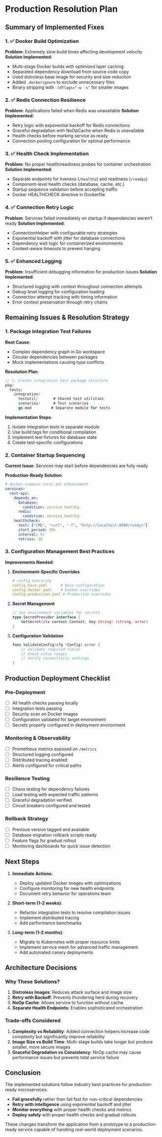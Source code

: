 # Production Resolution Plan

## Summary of Implemented Fixes

### 1. ✅ Docker Build Optimization
**Problem**: Extremely slow build times affecting development velocity
**Solution Implemented**:
- Multi-stage Docker builds with optimized layer caching
- Separated dependency download from source code copy
- Used distroless base image for security and size reduction
- Added `.dockerignore` to exclude unnecessary files
- Binary stripping with `-ldflags="-w -s"` for smaller images

### 2. ✅ Redis Connection Resilience
**Problem**: Applications failed when Redis was unavailable
**Solution Implemented**:
- Retry logic with exponential backoff for Redis connections
- Graceful degradation with NoOpCache when Redis is unavailable
- Health checks before marking service as ready
- Connection pooling configuration for optimal performance

### 3. ✅ Health Check Implementation
**Problem**: No proper health/readiness probes for container orchestration
**Solution Implemented**:
- Separate endpoints for liveness (`/healthz`) and readiness (`/readyz`)
- Component-level health checks (database, cache, etc.)
- Startup sequence validation before accepting traffic
- Docker HEALTHCHECK directive in Dockerfile

### 4. ✅ Connection Retry Logic
**Problem**: Services failed immediately on startup if dependencies weren't ready
**Solution Implemented**:
- ConnectionHelper with configurable retry strategies
- Exponential backoff with jitter for database connections
- Dependency wait logic for containerized environments
- Context-aware timeouts to prevent hanging

### 5. ✅ Enhanced Logging
**Problem**: Insufficient debugging information for production issues
**Solution Implemented**:
- Structured logging with context throughout connection attempts
- Debug-level logging for configuration loading
- Connection attempt tracking with timing information
- Error context preservation through retry chains

## Remaining Issues & Resolution Strategy

### 1. Package Integration Test Failures

**Root Cause**: 
- Complex dependency graph in Go workspace
- Circular dependencies between packages
- Mock implementations causing type conflicts

**Resolution Plan**:
```go
// 1. Create integration test package structure
pkg/
  tests/
    integration/
      testutil/       # Shared test utilities
      scenarios/      # Test scenarios
      go.mod         # Separate module for tests
```

**Implementation Steps**:
1. Isolate integration tests in separate module
2. Use build tags for conditional compilation
3. Implement test fixtures for database state
4. Create test-specific configurations

### 2. Container Startup Sequencing

**Current Issue**: Services may start before dependencies are fully ready

**Production-Ready Solution**:
```yaml
# docker-compose.local.yml enhancement
services:
  rest-api:
    depends_on:
      database:
        condition: service_healthy
      redis:
        condition: service_healthy
    healthcheck:
      test: ["CMD", "curl", "-f", "http://localhost:8080/readyz"]
      start_period: 30s
      interval: 5s
      retries: 10
```

### 3. Configuration Management Best Practices

**Improvements Needed**:
1. **Environment-Specific Overrides**
   ```yaml
   # config hierarchy
   config.base.yaml      # Base configuration
   config.docker.yaml    # Docker overrides
   config.production.yaml # Production overrides
   ```

2. **Secret Management**
   ```go
   // Use environment variables for secrets
   type SecretProvider interface {
       GetSecret(ctx context.Context, key string) (string, error)
   }
   ```

3. **Configuration Validation**
   ```go
   func ValidateConfig(cfg *Config) error {
       // Validate required fields
       // Check value ranges
       // Verify connectivity settings
   }
   ```

## Production Deployment Checklist

### Pre-Deployment
- [ ] All health checks passing locally
- [ ] Integration tests passing
- [ ] Security scan on Docker images
- [ ] Configuration validated for target environment
- [ ] Secrets properly configured in deployment environment

### Monitoring & Observability
- [ ] Prometheus metrics exposed on `/metrics`
- [ ] Structured logging configured
- [ ] Distributed tracing enabled
- [ ] Alerts configured for critical paths

### Resilience Testing
- [ ] Chaos testing for dependency failures
- [ ] Load testing with expected traffic patterns
- [ ] Graceful degradation verified
- [ ] Circuit breakers configured and tested

### Rollback Strategy
- [ ] Previous version tagged and available
- [ ] Database migration rollback scripts ready
- [ ] Feature flags for gradual rollout
- [ ] Monitoring dashboards for quick issue detection

## Next Steps

1. **Immediate Actions**:
   - Deploy updated Docker images with optimizations
   - Configure monitoring for new health endpoints
   - Document retry behavior for operations team

2. **Short-term (1-2 weeks)**:
   - Refactor integration tests to resolve compilation issues
   - Implement distributed tracing
   - Add performance benchmarks

3. **Long-term (1-2 months)**:
   - Migrate to Kubernetes with proper resource limits
   - Implement service mesh for advanced traffic management
   - Add automated canary deployments

## Architecture Decisions

### Why These Solutions?

1. **Distroless Images**: Reduces attack surface and image size
2. **Retry with Backoff**: Prevents thundering herd during recovery
3. **NoOp Cache**: Allows service to function without cache
4. **Separate Health Endpoints**: Enables sophisticated orchestration

### Trade-offs Considered

1. **Complexity vs Reliability**: Added connection helpers increase code complexity but significantly improve reliability
2. **Image Size vs Build Time**: Multi-stage builds take longer but produce smaller, more secure images
3. **Graceful Degradation vs Consistency**: NoOp cache may cause performance issues but prevents total service failure

## Conclusion

The implemented solutions follow industry best practices for production-ready microservices:
- **Fail gracefully** rather than fail fast for non-critical dependencies
- **Retry with intelligence** using exponential backoff and jitter
- **Monitor everything** with proper health checks and metrics
- **Deploy safely** with proper health checks and gradual rollouts

These changes transform the application from a prototype to a production-ready service capable of handling real-world deployment scenarios.